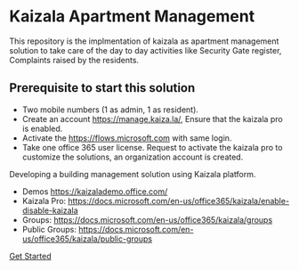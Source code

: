 # Kaizala Apartment Management
This repository is the implmentation of kaizala as apartment management solution to take care of the day to day activities like Security Gate register, Complaints raised by the residents.

## Prerequisite to start this solution
- Two mobile numbers (1 as admin, 1 as resident).
- Create an account https://manage.kaiza.la/, Ensure that the kaizala pro is enabled.
- Activate the https://flows.microsoft.com with same login.
- Take one office 365 user license.
Request to activate the kaizala pro to customize the solutions, an organization account is created. 

Developing a building management solution using Kaizala platform.
- Demos https://kaizalademo.office.com/
- Kaizala Pro: https://docs.microsoft.com/en-us/office365/kaizala/enable-disable-kaizala
- Groups: https://docs.microsoft.com/en-us/office365/kaizala/groups
- Public Groups: https://docs.microsoft.com/en-us/office365/kaizala/public-groups

[Get Started](GetStarted.md)